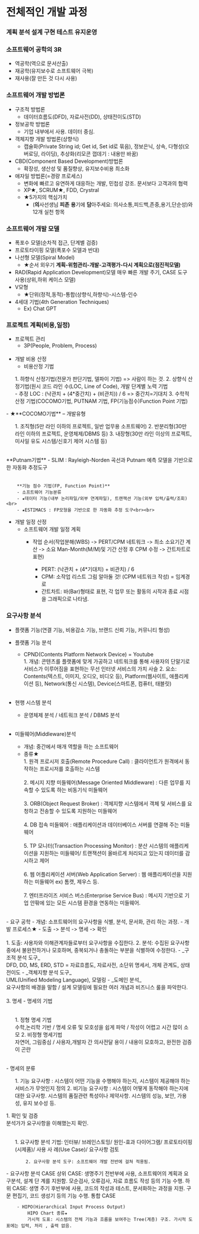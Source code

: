 # 전체적인 개발 과정
### **계**획 **분**석 **설**계 **구**현 **테**스트 **유**지운영



### 소프트웨어 공학의 3R
- 역공학(역으로 문서산출) 
- 재공학(유지보수로 소프트웨어 극복) 
- 재사용(잘 만든 것 다시 사용)


### 소프트웨어 개발 방법론
- 구조적 방법론
	- 데이터흐름도(DFD), 자료사전(DD), 상태전이도(STD)
- 정보공학 방법론
	- 기업 내부에서 사용. 데이터 중심.
- 객체지향 개발 방법론(상향식)
	- 캡슐화(Private String id; Get id, Set id로 묶음), 정보은닉, 상속, 다형성(오버로딩, 라이딩), 추상화(리모콘 껍데기 : 내용만 바꿈)
- CBD(Component Based Development)방법론
	- 확장성, 생산성 및 품질향상, 유지보수비용 최소화
- 애자일 방법론(=경량 프로세스)
  - 변화에 빠르고 유연하게 대응하는 개발, 민첩성 강조. 문서보다 고객과의 협력
  - XP★, SCRUM★, FDD, Crystral
  - ★5가지의 핵심가치
    - (**의**사선생님 **피존** **용**기에 **담**아주세요: 의사소통,피드백,존중,용기,단순성)와 12개 실천 항목

### 소프트웨어 개발 모델
- 폭포수 모델(순차적 접근, 단계별 검증)
- 프로토타이핑 모델(폭포수 모델과 반대)
- 나선형 모델(Spiral Model) 
	- ★순서 외우기 **계획-위험관리-개발-고객평가-다시 계획으로(점진적모델)**
- RAD(Rapid Application Development)모델 
	매우 빠른 개발 주기, CASE 도구 사용(상위,하위 케이스 모델)
- V모형
	- ★단위(정적,동적)-통합(상향식,하향식)-시스템-인수
- 4세대 기법(4th Generation Techniques) 
	- Ex) Chat GPT



### 프로젝트 계획(비용,일정)
- 프로젝트 관리
	- 3P(People, Problem, Process)<br><br>
- 개발 비용 산정
  - 비용산정 기법
<ol>
    1. 하향식 산정기법(전문가 판단기법, 델파이 기법) => 사람이 하는 것.
	2. 상향식 산정기법(원시 코드 라인 수(LOC, Line of Code), 개발 단계별 노력 기법 <br>
        - 추정 LOC : (낙관치 + (4*중간치) + (비관치)) / 6   => 중간치=기대치
	3. 수학적 산정 기법(COCOMO기법, PUTNAM 기법, FP(기능점수)Function Point 기법)
</ol>
  - ★**COCOMO기법** – 개발유형<br> 
<ol>
    1. 조직형(5만 라인 이하의 프로젝트, 일반 업무용 소프트웨어)
    2. 반분리형(30만 라인 이하의 프로젝트, 운영체제/DBMS 등)
    3. 내장형(30만 라인 이상의 프로젝트, 미사일 유도 시스템/신호기 제어 시스템 등)<br><br>
</ol>
		**Putnam기법**
       - SLIM : Rayleigh-Norden 곡선과 Putnam 예측 모델을 기반으로 한 자동화 추정도구<br><br>

		**기능 점수 기법(FP, Function Point)** 
		- 소프트웨어 기능분류
		- ★데이터 기능(내부 논리파일/외부 연계파일), 트랜잭션 기능(외부 입력/출력/조회)<br>
		- ★ESTIMACS : FP모형을 기반으로 한 자동화 추정 도구<br><br>
- 개발 일정 산정
	- 소프트웨어 개발 일정 계획<br>
      - 작업 순서(작업분해(WBS) -> PERT/CPM 네트워크 -> 최소 소요기간 계산 -> 소요 Man-Month(M/M)및 기간 산정 후 CPM 수정 -> 간트차트로 표현)<br>

		- PERT: (낙관치 + (4*기대치) + 비관치) / 6
		- CPM: 소작업 리스트 그림 알아둘 것! (CPM 네트워크 작성) = 임계경로
		- 간트차트: 바(Bar)형태로 표현, 각 업무 또는 활동의 시작과 종료 시점을 그래픽으로 나타냄.


### 요구사항 분석
- 플랫폼 기능(연결 기능, 비용감소 기능, 브랜드 신뢰 기능, 커뮤니티 형성)
- 플랫폼 기능 분석
	- CPND(Contents Platform Network Device) = Youtube<br>
	<ol>
	1. 개념: 콘텐츠를 플랫폼에 맞게 가공하고 네트워크를 통해 사용자의 단말기로 서비스가 이루어짐을 표현하는 무선 인터넷 서비스의 가치 사슬
	2. 요소: Contents(텍스트, 이미지, 오디오, 비디오 등), Platform(웹사이트, 애플리케이션 등), Network(통신 시스템), Device(스마트폰, 컴퓨터, 태블릿)<br><br>
	</ol>

- 현행 시스템 분석
  - 운영체제 분석 / 네트워크 분석 / DBMS 분석<br><br>
- 미들웨어(Middleware)분석
	- 개념: 중간에서 매개 역할을 하는 소프트웨어
	- 종류★
  <ol> 
	1. 원격 프로시저 호출(Remote Procedure Call) : 클라이언트가 원격에서 동작하는 프로시저를 호출하는 시스템<br><br>
	2. 메시지 지향 미들웨어(Message Oriented Middleware) : 다른 업무를 지속할 수 있도록 하는 비동기식 미들웨어<br><br>
	3. ORB(Object Request Broker) : 객체지향 시스템에서 객체 및 서비스를 요청하고 전송할 수 있도록 지원하는 미들웨어<br><br>
	4. DB 접속 미들웨어 : 애플리케이션과 데이터베이스 서버를 연결해 주는 미들웨어<br><br>
	5. TP 모니터(Transaction Processing Monitor) : 분산 시스템의 애플리케이션을 지원하는 미들웨어/ 트랜잭션이 올바르게 처리되고 있는지 데이터를 감시하고 제어<br><br>
	6. 웹 어플리케이션 서버(Web Application Server) : 웹 애플리케이션을 지원하는 미들웨어 ex) 톰캣, 제우스 등.<br><br>
	7. 엔터프라이즈 서비스 버스(Enterprise Service Bus) : 메시지 기반으로 기업 안팎에 있는 모든 시스템 환경을 연동하는 미들웨어.<br><br>
</ol>
- 요구 공학
  - 개념: 소프트웨어의 요구사항을 식별, 분석, 문서화, 관리 하는 과정.
  - 개발 프로세스★ 
    - 도출 -> 분석 -> 명세 -> 확인<br><br>
	1. 도출: 사용자와 이해관계자들로부터 요구사항을 수집한다.
	2. 분석: 수집된 요구사항 중에서 불완전하거나 모호하며, 중복되거나 충돌하는 부분을 식별하여 수정한다. 
		- _구조적 분석 도구_<br>
		DFD, DD, MS, ERD, STD = 자료흐름도, 자료사전, 소단위 명세서, 개체 관계도, 상태 전이도
		- _객체지향 분석 도구_<br>
		UML(Unified Modeling Language), 모델링
		- _도메인 분석_<br>
		요구사항의 배경을 말함 / 설계 모델링에 필요한 여러 개념과 비즈니스 룰을 파악한다.<br><br>
	3. 명세
       - 명세의 기법<br><br>
<ol>
        1. 정형 명세 기법<br>
		수학,논리학 기반 / 명세 오류 및 모호성을 쉽게 파악 / 작성이 어렵고 시간 많이 소모
        2. 비정형 명세기법<br>
		자연어, 그림중심 / 사용자,개발자 간 의사전달 용이 / 내용이 모호하고, 완전한 검증이 곤란<br><br>
</ol>
       - 명세의 분류
<ol>
       1. 기능 요구사항 : 시스템이 어떤 기능을 수행해야 하는지, 시스템이 제공해야 하는 서비스가 무엇인지 정의
       2. 비기능 요구사항 : 시스템이 어떻게 동작해야 하는지에 대한 요구사항. 시스템의 품질관련 특성이나 제약사항. 시스템의 성능, 보안, 가용성, 유지 보수성 등.
</ol>
	1. 확인 및 검증<br>
	분석가가 요구사항을 이해했는지 확인.<br><br>
<ol>
      	1. 요구사항 분석 기법: 인터뷰/ 브레인스토밍/ 원인-효과 다이어그램/ 프로토타이핑(시제품)/ 사용	사	례(Use Case)/ 요구사항 검토

      	2. 요구사항 분석 도구: 소프트웨어 개발 전반에 걸쳐 적용됨.
</ol>
		- 요구사항 분석 CASE
			상위 CASE: 생명주기 전반부에 사용, 소프트웨어의 계획과 요구분석, 설계 단				계를 지원함. 모순검사, 오류검사, 자료 흐름도 작성 등의 기능 수행.
			하위 CASE: 생명 주기 후반부에 사용, 코드의 작성과 테스트, 문서화하는 과정을 			지원. 구문 편집기, 코드 생성기 등의 기능 수행.
			통합 CASE 
		
		- HIPO(Hierarchical Input Process Output)
			HIPO Chart 종류★
			가시적 도표: 시스템의 전체 기능과 흐름을 보여주는 Tree(계층) 구조. 가시적 도			표에는 입력, 처리 , 출력 없음.
